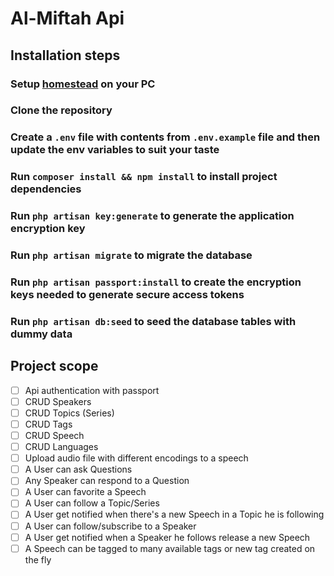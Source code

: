 # Al-Miftah Api

## Installation steps
### Setup [homestead](https://laravel.com/docs/5.8/homestead) on your PC
### Clone the repository
### Create a `.env` file with contents from `.env.example` file and then update the env variables to suit your taste
### Run `composer install && npm install` to install project dependencies
### Run `php artisan key:generate` to generate the application encryption key
### Run `php artisan migrate` to migrate the database
### Run `php artisan passport:install` to create the encryption keys needed to generate secure access tokens
### Run `php artisan db:seed` to seed the database tables with dummy data



## Project scope
- [ ] Api authentication with passport
- [ ] CRUD Speakers
- [ ] CRUD Topics (Series)
- [ ] CRUD Tags
- [ ] CRUD Speech
- [ ] CRUD Languages
- [ ] Upload audio file with different encodings to a speech
- [ ] A User can ask Questions
- [ ] Any Speaker can respond to a Question
- [ ] A User can favorite a Speech
- [ ] A User can follow a Topic/Series
- [ ] A User get notified when there's a new Speech in a Topic he is following
- [ ] A User can follow/subscribe to a Speaker
- [ ] A User get notified when a Speaker he follows release a new Speech
- [ ] A Speech can be tagged to many available tags or new tag created on the fly
